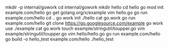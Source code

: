 mkdir -p internal/gowork
cd internal/gowork
mkdir hello
cd hello
go mod init example.com/hello
go get golang.org/x/example
vim hello.go
go run example.com/hello
cd ..
go work init ./hello
cat go.work
go run example.com/hello
git clone https://go.googlesource.com/example
go work use ./example
cat go.work
touch example/stringutil/toupper.go
vim example/stringutil/toupper.go
vim hello/hello.go
go run example.com/hello
go build -o hello_test example.com/hello
./hello_test